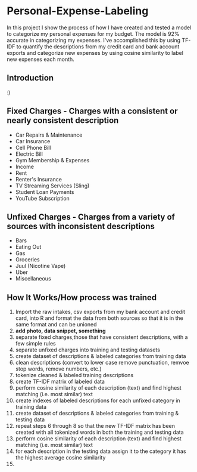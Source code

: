 # Personal-Expense-Labeling
In this project I show the process of how I have created and tested a model to categorize my personal expenses for my budget. The model is 92% accurate in categorizing my expenses. I've accomplished this by using TF-IDF to quantify the descriptions from my credit card and bank account exports and categorize new expenses by using cosine similarity to label new expenses each month. 

## Introduction
:)

## Fixed Charges - Charges with a consistent or nearly consistent description
* Car Repairs & Maintenance
* Car Insurance
* Cell Phone Bill
* Electric Bill
* Gym Membership & Expenses
* Income
* Rent
* Renter's Insurance
* TV Streaming Services (Sling)
* Student Loan Payments
* YouTube Subscription
## Unfixed Charges - Charges from a variety of sources with inconsistent descriptions
* Bars
* Eating Out
* Gas
* Groceries
* Juul (Nicotine Vape)
* Uber
* Miscellaneous

## How It Works/How process was trained
1) Import the raw intakes, csv exports from my bank account and credit card, into R and format the data from both sources so that it is in the same format and can be unioned
2) **add photo, data snippet, something**
3) separate fixed charges,those that have consistent descriptions, with a few simple rules  
4) separate unfixed charges into training and testing datasets
5) create dataset of descriptions & labeled categories from training data
6) clean descriptions (convert to lower case remove punctuation, remvoe stop words, remove numbers, etc.)
7) tokenize cleaned & labeled training descriptions
8) create TF-IDF matrix of labeled data
9) perform cosine similarity of each description (text) and find highest matching (i.e. most similar) text
10) create indexes of labeled descriptions for each unfixed category in training data
11) create dataset of descriptions & labeled categories from training & testing data
12) repeat steps 6 through 8 so that the new TF-IDF matrix has been created with all tokenized words in both the training and testing data
13) perform cosine similarity of each description (text) and find highest matching (i.e. most similar) text
14) for each description in the testing data assign it to the category it has the highest average cosine similarity
15) 
